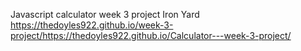 Javascript calculator
week 3 project Iron Yard
https://thedoyles922.github.io/week-3-project/https://thedoyles922.github.io/Calculator---week-3-project/
